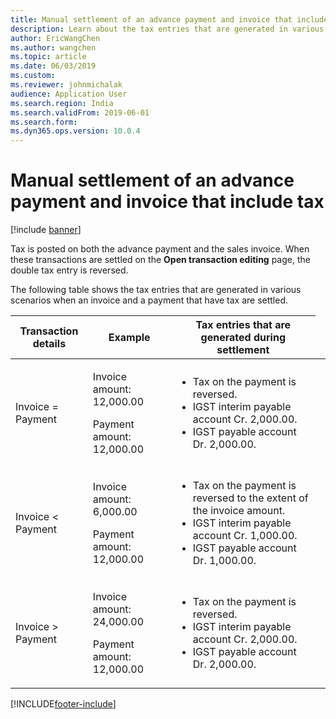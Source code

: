 ```yaml
---
title: Manual settlement of an advance payment and invoice that include tax
description: Learn about the tax entries that are generated in various scenarios when an invoice and a payment that include tax are settled.
author: EricWangChen
ms.author: wangchen
ms.topic: article
ms.date: 06/03/2019
ms.custom:
ms.reviewer: johnmichalak 
audience: Application User
ms.search.region: India
ms.search.validFrom: 2019-06-01
ms.search.form: 
ms.dyn365.ops.version: 10.0.4
---
```


# Manual settlement of an advance payment and invoice that include tax

[!include [banner](../../includes/banner.md)]

Tax is posted on both the advance payment and the sales invoice. When these transactions are settled on the **Open transaction editing** page, the double tax entry is reversed.

The following table shows the tax entries that are generated in various scenarios when an invoice and a payment that have tax are settled.

<table>
<thead>
<tr>
<th>Transaction details</th>
<th>Example</th>
<th>Tax entries that are generated during settlement</th>
</tr>
</thead>
<tbody>
<tr>
<td>Invoice = Payment</td>
<td>
<p>Invoice amount: 12,000.00</p>
<p>Payment amount: 12,000.00</p>
</td>
<td>
<ul>
<li>Tax on the payment is reversed.</li>
<li>IGST interim payable account Cr. 2,000.00.</li>
<li>IGST payable account Dr. 2,000.00.</li>
</ul>
<td>
</tr>
<tr>
<td>Invoice &lt; Payment</td>
<td>
<p>Invoice amount: 6,000.00</p>
<p>Payment amount: 12,000.00</p>
</td>
<td>
<ul>
<li>Tax on the payment is reversed to the extent of the invoice amount.</li>
<li>IGST interim payable account Cr. 1,000.00.</li>
<li>IGST payable account Dr. 1,000.00.</li>
</ul>
</td>
</tr>
<tr>
<td>Invoice &gt; Payment</td>
<td>
<p>Invoice amount: 24,000.00</p>
<p>Payment amount: 12,000.00</p>
</td>
<td>
<ul>
<li>Tax on the payment is reversed.</li>
<li>IGST interim payable account Cr. 2,000.00.</li>
<li>IGST payable account Dr. 2,000.00.</li>
</ul>
</td>
</tr>
</tbody>
</table>


[!INCLUDE[footer-include](../../../includes/footer-banner.md)]

